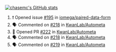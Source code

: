 [![chasemc's GitHub stats](https://github-readme-stats.vercel.app/api?username=chasemc)](https://github.com/anuraghazra/github-readme-stats)


<!--START_SECTION:activity-->
1. ❗️ Opened issue [#195](https://github.com/iomega/paired-data-form/issues/195) in [iomega/paired-data-form](https://github.com/iomega/paired-data-form)
2. 🗣 Commented on [#218](https://github.com/KwanLab/Autometa/issues/218) in [KwanLab/Autometa](https://github.com/KwanLab/Autometa)
3. 💪 Opened PR [#222](https://github.com/KwanLab/Autometa/pull/222) in [KwanLab/Autometa](https://github.com/KwanLab/Autometa)
4. 🗣 Commented on [#218](https://github.com/KwanLab/Autometa/issues/218) in [KwanLab/Autometa](https://github.com/KwanLab/Autometa)
5. 🗣 Commented on [#219](https://github.com/KwanLab/Autometa/issues/219) in [KwanLab/Autometa](https://github.com/KwanLab/Autometa)
<!--END_SECTION:activity-->
